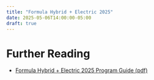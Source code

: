 ```yaml
---
title: "Formula Hybrid + Electric 2025"
date: 2025-05-06T14:00:00-05:00
draft: true
---
```


# Further Reading
- [Formula Hybrid + Electric 2025 Program Guide (pdf)](./assets/fh+e_program_2025.pdf)
